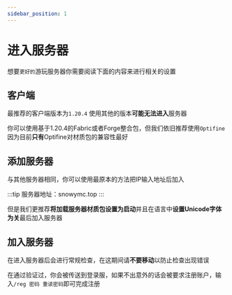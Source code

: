 ```yaml
---
sidebar_position: 1
---
```


# 进入服务器

想要`更好的`游玩服务器你需要阅读下面的内容来进行相关的设置

## 客户端

最推荐的客户端版本为`1.20.4`
使用其他的版本**可能无法进入**服务器

你可以使用基于1.20.4的Fabric或者Forge整合包，但我们依旧推荐使用`Optifine`因为目前**只有**Optifine对材质包的兼容性最好

## 添加服务器

与其他服务器相同，你可以使用最原本的方法把IP输入地址后加入

:::tip
服务器地址：snowymc.top
:::

但是我们更推荐**将加载服务器材质包设置为启动**并且在语言中**设置Unicode字体为关**最后加入服务器

## 加入服务器

在进入服务器后会进行常规检查，在这期间请**不要移动**以防止检查出现错误

在通过验证过，你会被传送到登录服，如果不出意外的话会被要求注册账户，输入`/reg 密码 重读密码`即可完成注册

